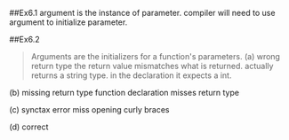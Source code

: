 ##Ex6.1
argument is the instance of parameter.
compiler will need to use argument to initialize parameter.

##Ex6.2
> Arguments are the initializers for a function's parameters.
(a) wrong return type
the return value mismatches what is returned. 
actually returns a string type.
in the declaration it expects a int. 

(b) missing return type
function declaration misses return type

(c) synctax error
miss opening curly braces

(d) correct
